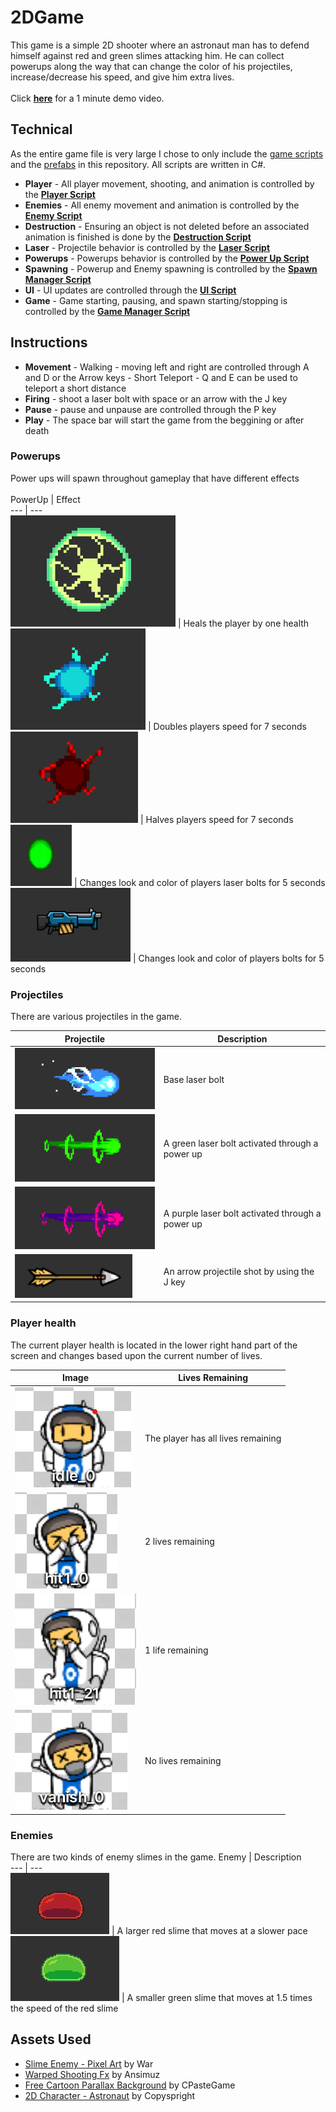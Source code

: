 # 2DGame

This game is a simple 2D shooter where an astronaut man has to defend himself against red and green slimes attacking him. He can collect powerups along the way that can change the color of his projectiles, increase/decrease his speed, and give him extra lives.
<br>
<br>
Click [**here**](https://drive.google.com/file/d/1hVBlcKym0YSRHYSLyeFPnXLwwsS0Vm7s/view?usp=sharing) for a 1 minute demo video.

## Technical
As the entire game file is very large I chose to only include the [game scripts](Scripts) and the [prefabs](Prefabs) in this repository. All scripts are written in C#.

- **Player**
        - All player movement, shooting, and animation is controlled by the [**Player Script**](Scripts/PlayerScript.cs) 
- **Enemies**
        - All enemy movement and animation is controlled by the [**Enemy Script**](Scripts/EnemyScript.cs)
- **Destruction**
        - Ensuring an object is not deleted before an associated animation is finished is done by the [**Destruction Script**](Scripts/Destruction.cs)
- **Laser**
        - Projectile behavior is controlled by the [**Laser Script**](Scripts/LaserScript.cs)
- **Powerups**
        - Powerups behavior is controlled by the [**Power Up Script**](Scripts/PowerUpScript.cs)
- **Spawning**
        - Powerup and Enemy spawning is controlled by the [**Spawn Manager Script**](Scripts/SpawnManagerScript.cs)
- **UI**
        - UI updates are controlled through the [**UI Script**](Scripts/UIScript.cs)
- **Game**
        - Game starting, pausing, and spawn starting/stopping is controlled by the [**Game Manager Script**](Scripts/GameManagerScript.cs)

## Instructions
- **Movement**
        - Walking - moving left and right are controlled through A and D or the Arrow keys
        - Short Teleport - Q and E can be used to teleport a short distance
- **Firing** - shoot a laser bolt with space or an arrow with the J key
- **Pause** - pause and unpause are controlled through the P key
- **Play** - The space bar will start the game from the beggining or after death

### Powerups
Power ups will spawn throughout gameplay that have different effects <br> <br>
PowerUp     | Effect   
---           | ---         
![Life Powerup Image](ScreenShots/LifePowerUp.png)        |  Heals the player by one health   
![Speed Boost Powerup Image](ScreenShots/SpeedBoostPowerUp.png)        |  Doubles players speed for 7 seconds
![Speed Down Image](ScreenShots/SppedDownPowerUp.png)        |  Halves players speed for 7 seconds
![Green bolt power up Image](ScreenShots/GreenLaserPowerup.png)        |  Changes look and color of players laser bolts for 5 seconds
![Rifle bolt power up Image](ScreenShots/RiflePowerup.png) | Changes look and color of players bolts for 5 seconds

### Projectiles
There are various projectiles in the game. 

Projectile     | Description    
---           | ---         
![BaseBolt Image](ScreenShots/Basebolt.png)        |  Base laser bolt
![GreenBolt Image](ScreenShots/Greenbolt.png)        |  A green laser bolt activated through a power up
![PurpleBolt Image](ScreenShots/Purplebolt.png)        |  A purple laser bolt activated through a power up
![Arrow Image](ScreenShots/Arrow.png)        |  An arrow projectile shot by using the J key

### Player health
The current player health is located in the lower right hand part of the screen and changes based upon the current number of lives.

Image    | Lives Remaining     
---           | ---         
![Healthy Player Image](ScreenShots/Healthy.png)        |  The player has all lives remaining
![PlayerHitOnce Image](ScreenShots/HitOnce.png)        |  2 lives remaining
![PlayerHitTwice Image](ScreenShots/HitTwice.png)        |  1 life remaining
![Player Death Image](ScreenShots/Dead.png)        |  No lives remaining

### Enemies
There are two kinds of enemy slimes in the game.
Enemy   | Description  
---           | ---         
![Red enemy Image](ScreenShots/RedEnemy.png)        |  A larger red slime that moves at a slower pace
![Green enemy Image](ScreenShots/GreenEnemy.png)        |  A smaller green slime that moves at 1.5 times the speed of the red slime

## Assets Used
- [Slime Enemy - Pixel Art](https://assetstore.unity.com/packages/2d/characters/slime-enemy-pixel-art-228568) by War
- [Warped Shooting Fx](https://assetstore.unity.com/packages/2d/textures-materials/abstract/warped-shooting-fx-195246) by Ansimuz
- [Free Cartoon Parallax Background](https://assetstore.unity.com/packages/2d/environments/free-2d-cartoon-parallax-background-205812) by CPasteGame
- [2D Character - Astronaut](https://assetstore.unity.com/packages/2d/characters/2d-character-astronaut-182650) by Copyspright
